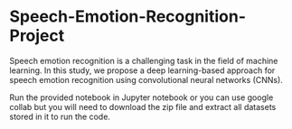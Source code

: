 # Speech-Emotion-Recognition-Project


Speech emotion recognition is a challenging task in the field of machine learning. In this study, we propose a deep learning-based approach for speech emotion recognition using convolutional neural networks (CNNs).

Run the provided notebook in Jupyter notebook or you can use google collab but you will need to download the zip file and extract all datasets stored in it to run the code.
